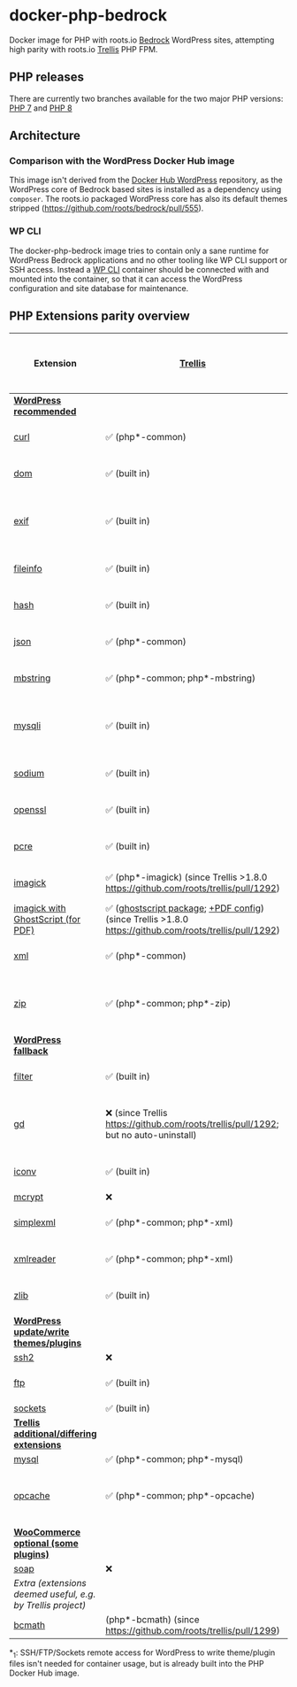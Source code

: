 # docker-php-bedrock
Docker image for PHP with roots.io [Bedrock](https://github.com/roots/bedrock) WordPress sites, attempting high parity with roots.io [Trellis](https://github.com/roots/trellis) PHP FPM.

## PHP releases
There are currently two branches available for the two major PHP versions:
[PHP 7](https://github.com/strarsis/docker-php-bedrock/tree/php7) and 
[PHP 8](https://github.com/strarsis/docker-php-bedrock/tree/php8)

## Architecture

### Comparison with the WordPress Docker Hub image
This image isn't derived from the [Docker Hub WordPress](https://hub.docker.com/_/wordpress) repository, as the WordPress core of Bedrock based sites is installed as a dependency using `composer`. The roots.io packaged WordPress core has also its default themes stripped (https://github.com/roots/bedrock/pull/555).

### WP CLI
The docker-php-bedrock image tries to contain only a sane runtime for WordPress Bedrock applications and no other tooling like WP CLI support or SSH access.
Instead a [WP CLI](https://hub.docker.com/_/wordpress?tab=tags&page=1&ordering=last_updated&name=cli) container should be connected with and mounted into the container, so that it can access the WordPress configuration and site database for maintenance.

## PHP Extensions parity overview

| Extension                                                                                                                                                                                  | [Trellis](https://github.com/roots/trellis) | [Docker PHP 7 FPM](https://hub.docker.com/_/php) | [Docker PHP 8 FPM](https://hub.docker.com/_/php) |  docker-php-bedrock (PHP 7 FPM)    |  docker-php-bedrock (PHP 8 FPM)    |
|--------------------------------------------------------------------------------------------------------------------------------------------------------------------------------------------|---------------------------------------------|--------------------------------------------------|--------------------------------------------------|----------------------------|----------------------------|
| [**WordPress recommended**](https://make.wordpress.org/hosting/handbook/handbook/server-environment/#php-extensions) |                                              |                                                  |                                                  |                            |                            |
| [curl](https://www.php.net/manual/book.curl.php)                                                                                                                                           | ✅ (php*-common)                             | ✅ (built in)                                     | ✅ (built in)                                     | ✅ (built in)               | ✅ (built in)               |
| [dom](https://www.php.net/manual/book.dom.php)                                                                                                                                             | ✅ (built in)                                | ✅ (built in)                                     | ✅ (built in)                                     | ✅ (built in)               | ✅ (built in)               |
| [exif](https://www.php.net/manual/book.exif.php)                                                                                                                                           | ✅ (built in)                                | ❌                                                | ❌                                                | ✅ (docker-php-ext-install) | ✅ (docker-php-ext-install) |
| [fileinfo](https://www.php.net/manual/book.fileinfo.php)                                                                                                                                   | ✅ (built in)                                | ✅ (built in)                                     | ✅ (built in)                                     | ✅ (built in)               | ✅ (built in)               |
| [hash](https://www.php.net/manual/book.hash.php)                                                                                                                                           | ✅ (built in)                                | ✅ (built in)                                     | ✅ (built in)                                     | ✅ (built in)               | ✅ (built in)               |
| [json](https://www.php.net/manual/book.json.php)                                                                                                                                           | ✅ (php*-common)                             | ✅ (built in)                                     | ✅ (built in)                                     | ✅ (built in)               | ✅ (built in)               |
| [mbstring](https://www.php.net/manual/book.mbstring.php)                                                                                                                                   | ✅ (php*-common; php*-mbstring)              | ✅ (built in)                                     | ✅ (built in)                                     | ✅ (built in)               | ✅ (built in)               |
| [mysqli](https://www.php.net/manual/book.mysqli.php)                                                                                                                                       | ✅ (built in)                                | ❌                                                | ❌                                                | ✅ (docker-php-ext-install) | ✅ (docker-php-ext-install) |
| [sodium](https://www.php.net/manual/book.sodium.php)                                                                                                                                       | ✅ (built in)                                | ✅ (built in)                                     | ✅ (built in)                                     | ✅ (built in)               | ✅ (built in)               |
| [openssl](https://www.php.net/manual/book.openssl.php)                                                                                                                                     | ✅ (built in)                                | ✅ (built in)                                     | ✅ (built in)                                     | ✅ (built in)               | ✅ (built in)               |
| [pcre](https://www.php.net/manual/book.pcre.php)                                                                                                                                           | ✅ (built in)                                | ✅ (built in)                                     | ✅ (built in)                                     | ✅ (built in)               | ✅ (built in)               |
| [imagick](https://www.php.net/manual/book.imagick.php)                                                                                                                                     | ✅ (php*-imagick) (since Trellis >1.8.0 https://github.com/roots/trellis/pull/1292) | ❌                                                | ❌                                                | ✅ (pecl)                   | ✅ (workaround (pecl))      |
| [imagick with GhostScript (for PDF)](https://www.php.net/manual/en/imagick.requirements.php#imagick.requirements.nix)                                                                      | ✅ ([ghostscript package](https://github.com/roots/trellis/blob/6bab80b988adaa81e71b4e4a67c55feead1715f0/roles/common/defaults/main.yml#L27); [+PDF config](https://github.com/roots/trellis/blob/6bab80b988adaa81e71b4e4a67c55feead1715f0/roles/php/tasks/main.yml#L50-L56)) (since Trellis >1.8.0 https://github.com/roots/trellis/pull/1292) | ❌                                                | ❌                                                | ✅ (pecl)                   | ✅ (workaround (pecl))      |
| [xml](https://www.php.net/manual/book.xml.php)                                                                                                                                             | ✅ (php*-common)                             | ✅ (built in)                                     | ✅ (built in)                                     | ✅ (built in)               | ✅ (built in)               |
| [zip](https://www.php.net/manual/book.zip.php)                                                                                                                                             | ✅ (php*-common; php*-zip)                   | ❌                                                | ❌                                                | ✅ (docker-php-ext-install) | ✅ (docker-php-ext-install) |
| [**WordPress fallback**](https://make.wordpress.org/hosting/handbook/handbook/server-environment/#php-extensions:~:text=modules%20WordPress%20may%20use)                                   |                                             |                                                  |                                                  |                            |                            |
| [filter](https://www.php.net/manual/book.filter.php)                                                                                                                                       | ✅ (built in)                                | ✅ (built in)                                     | ✅ (built in)                                     | ✅ (built in)               | ✅ (built in)               |
| [gd](https://www.php.net/manual/book.image.php)                                                                                                                                            | ❌ (since Trellis https://github.com/roots/trellis/pull/1292; but no auto-uninstall) | ❌                                                | ❌                                                | ✅ (docker-php-ext-install) | ✅ (docker-php-ext-install) |
| [iconv](https://www.php.net/manual/book.iconv.php)                                                                                                                                         | ✅ (built in)                                | ✅ (built in)                                     | ✅ (built in)                                     | ✅ (built in)               | ✅ (built in)               |
| [mcrypt](https://www.php.net/manual/book.mcrypt.php)                                                                                                                                       | ❌                                           | ❌                                                | ❌                                                | ✅ (pecl)                   | ✅ (pecl)                   |
| [simplexml](https://www.php.net/manual/book.simplexml.php)                                                                                                                                 | ✅ (php*-common; php*-xml)                   | ✅ (built in)                                     | ✅ (built in)                                     | ✅ (built in)               | ✅ (built in)               |
| [xmlreader](https://www.php.net/manual/book.xmlreader.php)                                                                                                                                 | ✅ (php*-common; php*-xml)                   | ✅ (built in)                                     | ✅ (built in)                                     | ✅ (built in)               | ✅ (built in)               |
| [zlib](https://www.php.net/manual/book.zlib.php)                                                                                                                                           | ✅ (built in)                                | ✅ (built in)                                     | ✅ (built in)                                     | ✅ (built in)               | ✅ (built in)               |
| [**WordPress update/write themes/plugins**](https://make.wordpress.org/hosting/handbook/handbook/server-environment/#php-extensions:~:text=extensions%20are%20used%20for%20file%20changes) |                                             |                                                  |                                                  |                            |                            |
| [ssh2](https://www.php.net/manual/book.ssh2.php)                                                                                                                                           | ❌                                           | ❌                                                | ❌                                                | ❌                          | ❌                          |
| [ftp](https://www.php.net/manual/book.ftp.php)                                                                                                                                             | ✅ (built in)                                | ✅ (built in)                                     | ✅ (built in)                                     | ✅ (built in)*<sub>1</sub>  | ✅ (built in)*<sub>1</sub>  |
| [sockets](https://www.php.net/manual/book.sockets.php)                                                                                                                                     | ✅ (built in)                                | ❌                                                | ❌                                                | ❌                          | ❌                          |
| [**Trellis additional/differing extensions**](https://github.com/roots/trellis/blob/68e313ffc1a2c34badfcc22cda6a5aaba11ec2f9/roles/php/defaults/main.yml#L4)                               |                                             |                                                  |                                                  |                            |                            |
| [mysql](https://www.php.net/manual/book.mysql.php)                                                                                                                                         | ✅ (php*-common; php*-mysql)                 | ❌                                                | ❌                                                | ❌                          | ❌                          |
| [opcache](https://www.php.net/manual/book.opcache.php)                                                                                                                                     | ✅ (php*-common; php*-opcache)               | ❌                                                | ❌                                                | ✅ (docker-php-ext-install) | ✅ (docker-php-ext-install) |
| [**WooCommerce optional (some plugins)**](https://docs.woocommerce.com/document/server-requirements/#section-2)                                                                            |                                              |                                                  |                                                  |                            |                            |
| [soap](https://www.php.net/manual/book.soap.php)                                                                                                                                           | ❌                                           | ❌                                                | ❌                                                | ❌ | ❌ |
| _Extra (extensions deemed useful, e.g. by Trellis project)_ |                                              |                                                  |                                                  |                            |                            |
| [bcmath](https://www.php.net/manual/book.bc.php)                                                                                                                                           | (php*-bcmath) (since https://github.com/roots/trellis/pull/1299)  | ❌                                                | ❌                                                | ❌ | ❌ |


*<sub>1</sub>: SSH/FTP/Sockets remote access for WordPress to write theme/plugin files isn't needed for container usage, but is already built into the PHP Docker Hub image.

